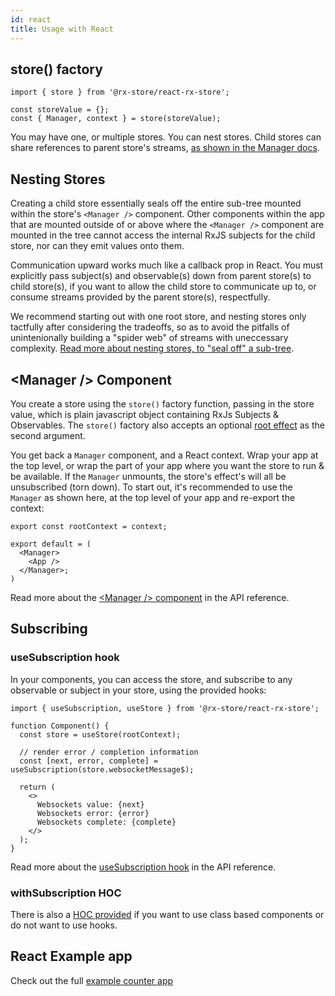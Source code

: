 ```yaml
---
id: react
title: Usage with React
---
```


## store() factory

```tsx
import { store } from '@rx-store/react-rx-store';

const storeValue = {};
const { Manager, context } = store(storeValue);
```

You may have one, or multiple stores. You can nest stores. Child stores can share references to parent store's streams, [as shown in the Manager docs](../react/api-reference/manager#example-2---dynamic--multiple-child-stores).

## Nesting Stores

Creating a child store essentially seals off the entire sub-tree mounted within the store's `<Manager />` component. Other components within the app that are mounted outside of or above where the `<Manager />` component are mounted in the tree cannot access the internal RxJS subjects for the child store, nor can they emit values onto them.

Communication upward works much like a callback prop in React. You must explicitly pass subject(s) and observable(s) down from parent store(s) to child store(s), if you want to allow the child store to communicate up to, or consume streams provided by the parent store(s), respectfully.

We recommend starting out with one root store, and nesting stores only tactfully after considering the tradeoffs, so as to avoid the pitfalls of unintenionally building a "spider web" of streams with uneccessary complexity. [Read more about nesting stores, to "seal off" a sub-tree](../react/api-reference/manager#example-2---dynamic--multiple-child-stores).

## &lt;Manager /&gt; Component

You create a store using the `store()` factory function, passing in the store value, which is plain javascript object containing RxJs Subjects & Observables. The `store()` factory also accepts an optional [root effect](../basics/effects) as the second argument.

You get back a `Manager` component, and a React context. Wrap your app at the top level, or wrap the part of your app where you want the store to run & be available. If the `Manager` unmounts, the store's effect's will all be unsubscribed (torn down). To start out, it's recommended to use the `Manager` as shown here, at the top level of your app and re-export the context:

```tsx
export const rootContext = context;

export default = (
  <Manager>
    <App />
  </Manager>;
)
```

Read more about the [&lt;Manager /&gt; component](../react/api-reference/manager) in the API reference.

## Subscribing

### useSubscription hook

In your components, you can access the store, and subscribe to any observable or subject in your store, using the provided hooks:

```tsx
import { useSubscription, useStore } from '@rx-store/react-rx-store';

function Component() {
  const store = useStore(rootContext);

  // render error / completion information
  const [next, error, complete] = useSubscription(store.websocketMessage$);

  return (
    <>
      Websockets value: {next}
      Websockets error: {error}
      Websockets complete: {complete}
    </>
  );
}
```

Read more about the [useSubscription hook](../react/api-reference/use-subscription) in the API reference.

### withSubscription HOC

There is also a [HOC provided](../react/api-reference/with-subscription) if you want to use class based components or do not want to use hooks.

## React Example app

Check out the full [example counter app](https://github.com/rx-store/rx-store/tree/master/apps/react-example-counter)
